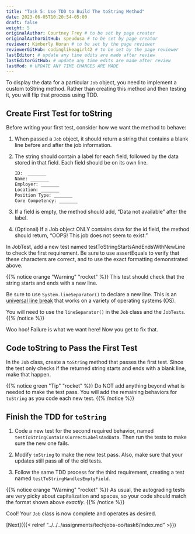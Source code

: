 ```yaml
---
title: "Task 5: Use TDD to Build The toString Method"
date: 2023-06-05T10:20:54-05:00
draft: false
weight: 5
originalAuthor: Courtney Frey # to be set by page creator
originalAuthorGitHub: speudusa # to be set by page creator
reviewer: Kimberly Horan # to be set by the page reviewer
reviewerGitHub: codinglikeagirl42 # to be set by the page reviewer
lastEditor: # update any time edits are made after review
lastEditorGitHub: # update any time edits are made after review
lastMod: # UPDATE ANY TIME CHANGES ARE MADE
---
```


To display the data for a particular `Job` object, you need to implement a custom toString method. Rather than creating this method and then testing it, you will flip that process using TDD.

## Create First Test for toString
Before writing your first test, consider how we want the method to behave:

1. When passed a `Job` object, it should return a string that contains a blank line before and after the job information.

1. The string should contain a label for each field, followed by the data stored in that field. Each field should be on its own line.

   ```bash
   ID:  _______
   Name: _______
   Employer: _______
   Location: _______
   Position Type: _______
   Core Competency: _______
   ```
1. If a field is empty, the method should add, “Data not available” after the label.

4. (Optional) If a Job object ONLY contains data for the id field, the method should return, “OOPS! This job does not seem to exist.”

In JobTest, add a new test named testToStringStartsAndEndsWithNewLine to check the first requirement. Be sure to use assertEquals to verify that these characters are correct, and to use the exact formatting demonstrated above.

{{% notice orange "Warning" "rocket" %}} 
 This test should check that the string starts and ends with a new line.  

 Be sure to use `System.lineSeparator()` to declare a new line. This is an [universal line break](https://www.geeksforgeeks.org/system-lineseparator-method-in-java-with-examples/) that works on a variety of operating systems (OS).

 You will need to use the `lineSeparator()` in the `Job` class and the `JobTests`.  
{{% /notice %}}

Woo hoo! Failure is what we want here! Now you get to fix that.

## Code toString to Pass the First Test

In the `Job` class, create a `toString` method that passes the first test. Since the test only checks if the returned string starts and ends with a blank line, make that happen.

{{% notice green "Tip" "rocket" %}} 
 Do NOT add anything beyond what is needed to make the test pass. You will add the remaining behaviors for `toString` as you code each new test.
{{% /notice %}}

## Finish the TDD for `toString`
1. Code a new test for the second required behavior, named `testToStringContainsCorrectLabelsAndData`. Then run the tests to make sure the new one fails.

1. Modify `toString` to make the new test pass. Also, make sure that your updates still pass all of the old tests.

1. Follow the same TDD process for the third requirement, creating a test named `testToStringHandlesEmptyField`.

{{% notice orange "Warning" "rocket" %}} 
 As usual, the autograding tests are very picky about capitalization and spaces, so your code should match the format shown above _exactly_.
{{% /notice %}}

Cool! Your `Job` class is now complete and operates as desired.

[Next]({{< relref "../../../assignments/techjobs-oo/task6/index.md" >}})